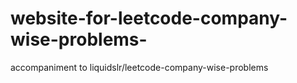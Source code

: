 # website-for-leetcode-company-wise-problems-
accompaniment to liquidslr/leetcode-company-wise-problems
